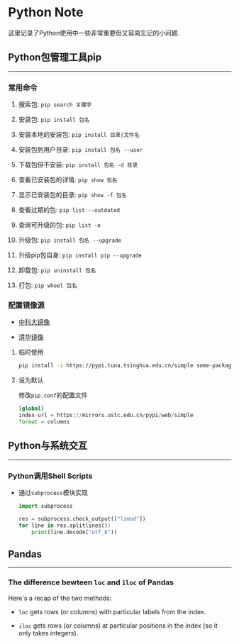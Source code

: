 # Python Note

这里记录了Python使用中一些非常重要但又容易忘记的小问题.

## Python包管理工具pip

---

### 常用命令

1. 搜索包: `pip search 关键字`

1. 安装包: `pip install 包名`

2. 安装本地的安装包: `pip install 目录|文件名`

3. 安装包到用户目录: `pip install 包名 --user`

4. 下载包但不安装: `pip install 包名 -d 目录`

1. 查看已安装包的详情: `pip show 包名`

2. 显示已安装包的目录: `pip show -f 包名`

1. 查看过期的包: `pip list --outdated`

2. 查询可升级的包: `pip list -o`

3. 升级包: `pip install 包名 --upgrade`

4. 升级pip包自身: `pip install pip --upgrade`

1. 卸载包: `pip uninstall 包名`

1. 打包: `pip wheel 包名`

### 配置镜像源

* [中科大镜像](https://mirrors.ustc.edu.cn/pypi/)

* [清华镜像](https://pypi.tuna.tsinghua.edu.cn/simple)

1. 临时使用

    ```bash
    pip install -i https://pypi.tuna.tsinghua.edu.cn/simple some-package
    ```

1. 设为默认

    修改`pip.conf`的配置文件

    ```python
    [global]
    index-url = https://mirrors.ustc.edu.cn/pypi/web/simple
    format = columns
    ```

## Python与系统交互

---

### Python调用Shell Scripts

* 通过`subprocess`模块实现

    ```python
    import subprocess

    res = subprocess.check_output(["lsmod"])
    for line in res.splitlines():
        print(line.decode("utf_8"))
    ```

## Pandas

---

### The difference bewteen `loc` and `iloc` of Pandas

Here's a recap of the two methods:

* `loc` gets rows (or columns) with particular labels from the index.

* `iloc` gets rows (or columns) at particular positions in the index (so it only takes integers).

